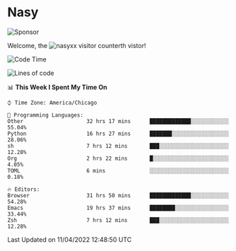 # Nasy

<!--
<p align="center">
<img height="200" src="https://github-readme-stats.vercel.app/api?username=nasyxx&count_private=true&show_icons=true&theme=dracula&include_all_commits=true"/>
<img height="200" src="https://github-readme-stats.vercel.app/api/top-langs/?username=nasyxx&theme=dracula&hide=html,jupyter+notebook&count_private=true&show_icons=true"/>
</p>

  
----------------
-->

![Sponsor](https://img.shields.io/static/v1.svg?label=Sponsor&message=%E2%9D%A4&logo=GitHub&style=flat&color=pink)
 
Welcome, the ![nasyxx visitor counter](https://count.getloli.com/get/@nasyxx?theme=rule34)th vistor!
 
<!--START_SECTION:waka-->
![Code Time](http://img.shields.io/badge/Code%20Time-2%2C212%20hrs%2039%20mins-blue)

![Lines of code](https://img.shields.io/badge/From%20Hello%20World%20I%27ve%20Written-5%20Million%20lines%20of%20code-blue)

📊 **This Week I Spent My Time On** 

```text
⌚︎ Time Zone: America/Chicago

💬 Programming Languages: 
Other                    32 hrs 17 mins      █████████████░░░░░░░░░░░░   55.04% 
Python                   16 hrs 27 mins      ███████░░░░░░░░░░░░░░░░░░   28.06% 
sh                       7 hrs 12 mins       ███░░░░░░░░░░░░░░░░░░░░░░   12.28% 
Org                      2 hrs 22 mins       █░░░░░░░░░░░░░░░░░░░░░░░░   4.05% 
TOML                     6 mins              ░░░░░░░░░░░░░░░░░░░░░░░░░   0.18%

🔥 Editors: 
Browser                  31 hrs 50 mins      █████████████░░░░░░░░░░░░   54.28% 
Emacs                    19 hrs 37 mins      ████████░░░░░░░░░░░░░░░░░   33.44% 
Zsh                      7 hrs 12 mins       ███░░░░░░░░░░░░░░░░░░░░░░   12.28%

```


 Last Updated on 11/04/2022 12:48:50 UTC
<!--END_SECTION:waka-->

<!-- ![visitors](https://visitor-badge.laobi.icu/badge?page_id=nasyxx.nasyxx) -->
